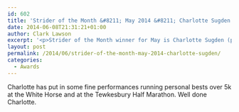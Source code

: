 ```yaml
---
id: 602
title: 'Strider of the Month &#8211; May 2014 &#8211; Charlotte Sugden'
date: 2014-06-08T21:31:21+01:00
author: Clark Lawson
excerpt: '<p>Strider of the Month winner for May is Charlotte Sugden (pictured wearing number 107).</p>'
layout: post
permalink: /2014/06/strider-of-the-month-may-2014-charlotte-sugden/
categories:
  - Awards
---
```

Charlotte has put in some fine performances running personal bests over 5k at the White Horse and at the Tewkesbury Half Marathon. Well done Charlotte.